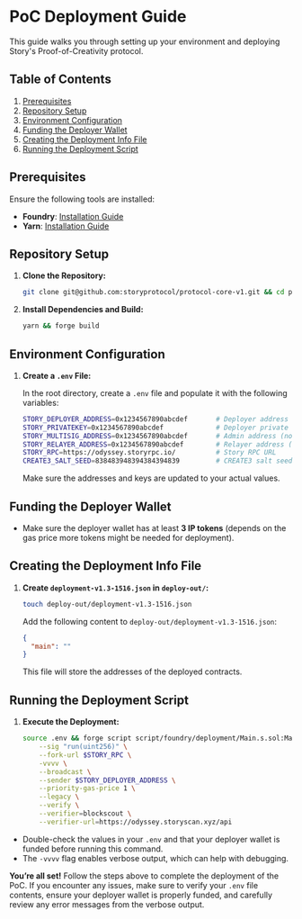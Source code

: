 
# PoC Deployment Guide

This guide walks you through setting up your environment and deploying Story's Proof-of-Creativity protocol.

## Table of Contents
1. [Prerequisites](#prerequisites)
2. [Repository Setup](#repository-setup)
3. [Environment Configuration](#environment-configuration)
4. [Funding the Deployer Wallet](#funding-the-deployer-wallet)
5. [Creating the Deployment Info File](#creating-the-deployment-info-file)
6. [Running the Deployment Script](#running-the-deployment-script)

## Prerequisites
Ensure the following tools are installed:

- **Foundry**: [Installation Guide](https://book.getfoundry.sh/getting-started/installation)
- **Yarn**: [Installation Guide](https://classic.yarnpkg.com/getting-started/install)

## Repository Setup

1. **Clone the Repository:**
   ```bash
   git clone git@github.com:storyprotocol/protocol-core-v1.git && cd protocol-core-v1
   ```

2. **Install Dependencies and Build:**
   ```bash
   yarn && forge build
   ```

## Environment Configuration

1. **Create a `.env` File:**

   In the root directory, create a `.env` file and populate it with the following variables:
   ```bash
   STORY_DEPLOYER_ADDRESS=0x1234567890abcdef       # Deployer address
   STORY_PRIVATEKEY=0x1234567890abcdef             # Deployer private key
   STORY_MULTISIG_ADDRESS=0x1234567890abcdef       # Admin address (not the same as the deployer)
   STORY_RELAYER_ADDRESS=0x1234567890abcdef        # Relayer address (can be the same as the multisig)
   STORY_RPC=https://odyssey.storyrpc.io/          # Story RPC URL
   CREATE3_SALT_SEED=838483948394384394839         # CREATE3 salt seed needs to be unique for each deployment
   ```

   Make sure the addresses and keys are updated to your actual values.

## Funding the Deployer Wallet

- Make sure the deployer wallet has at least **3 IP tokens** (depends on the gas price more tokens might be needed for deployment).

## Creating the Deployment Info File

1. **Create `deployment-v1.3-1516.json` in `deploy-out/`:**
   ```bash
   touch deploy-out/deployment-v1.3-1516.json
   ```
   
   Add the following content to `deploy-out/deployment-v1.3-1516.json`:
   ```json
   {
     "main": ""
   }
   ```
   
   This file will store the addresses of the deployed contracts.

## Running the Deployment Script

1. **Execute the Deployment:**
   ```bash
   source .env && forge script script/foundry/deployment/Main.s.sol:Main $CREATE3_SALT_SEED \
       --sig "run(uint256)" \
       --fork-url $STORY_RPC \
       -vvvv \
       --broadcast \
       --sender $STORY_DEPLOYER_ADDRESS \
       --priority-gas-price 1 \
       --legacy \
       --verify \
       --verifier=blockscout \
       --verifier-url=https://odyssey.storyscan.xyz/api
   ```

- Double-check the values in your `.env` and that your deployer wallet is funded before running this command.
- The `-vvvv` flag enables verbose output, which can help with debugging.



**You’re all set!** Follow the steps above to complete the deployment of the PoC. If you encounter any issues, make sure to verify your `.env` file contents, ensure your deployer wallet is properly funded, and carefully review any error messages from the verbose output.
